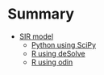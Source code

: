 # Summary

* [SIR model](notebooks/sir/intro.ipynb)
  * [Python using SciPy](notebooks/sir/python.ipynb)
  * [R using deSolve](notebooks/sir/r_desolve.ipynb)
  * [R using odin](notebooks/sir/r_odin.ipynb)
